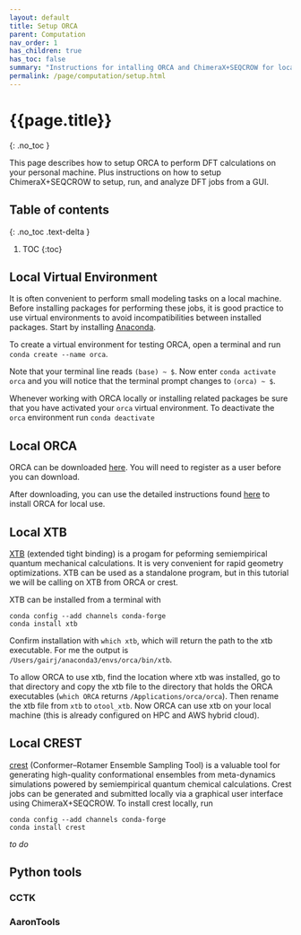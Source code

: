 ```yaml
---
layout: default
title: Setup ORCA
parent: Computation
nav_order: 1
has_children: true
has_toc: false
summary: "Instructions for intalling ORCA and ChimeraX+SEQCROW for local DFT calculations."
permalink: /page/computation/setup.html
---
```


# {{page.title}}
{: .no_toc }

This page describes how to setup ORCA to perform DFT calculations on your personal machine. Plus instructions on how to setup ChimeraX+SEQCROW to setup, run, and analyze DFT jobs from a GUI.


## Table of contents
{: .no_toc .text-delta }

1. TOC
{:toc}


## Local Virtual Environment

It is often convenient to perform small modeling tasks on a local machine. Before installing packages for performing these jobs, it is good practice to use virtual environments to avoid incompatibilities between installed packages. Start by installing [Anaconda](https://docs.conda.io/projects/conda/en/stable/user-guide/install/index.html).

To create a virtual environment for testing ORCA, open a terminal and run `conda create --name orca`.

Note that your terminal line reads `(base) ~ $`. Now enter `conda activate orca` and you will notice that the terminal prompt changes to `(orca) ~ $`.

Whenever working with ORCA locally or installing related packages be sure that you have activated your `orca` virtual environment.  To deactivate the `orca` environment run `conda deactivate`

## Local ORCA
ORCA can be downloaded [here](https://orcaforum.kofo.mpg.de/index.php). You will need to register as a user before you can download.

After downloading, you can use the detailed instructions found [here](https://sites.google.com/site/orcainputlibrary/setting-up-orca) to install ORCA for local use.


## Local XTB

[XTB](https://xtb-docs.readthedocs.io/en/latest/setup.html) (extended tight binding) is a progam for peforming semiempirical quantum mechanical calculations. It is very convenient for rapid geometry optimizations. XTB can be used as a standalone program, but in this tutorial we will be calling on XTB from ORCA or crest.

XTB can be installed from a terminal with

```
conda config --add channels conda-forge
conda install xtb
```

Confirm installation with `which xtb`, which will return the path to the xtb executable. For me the output is `/Users/gairj/anaconda3/envs/orca/bin/xtb`.

To allow ORCA to use xtb, find the location where xtb was installed, go to that directory and copy the xtb file to the directory that holds the ORCA executables (`which ORCA` returns `/Applications/orca/orca`). Then rename the xtb file from `xtb` to `otool_xtb`. Now ORCA can use xtb on your local machine (this is already configured on HPC and AWS hybrid cloud). 

## Local CREST

[crest](https://crest-lab.github.io/crest-docs/) (Conformer–Rotamer Ensemble Sampling Tool) is a valuable tool for generating high-quality conformational ensembles from meta-dynamics simulations powered by semiempirical quantum chemical calculations. Crest jobs can be generated and submitted locally via a graphical user interface using ChimeraX+SEQCROW. To install crest locally, run

```
conda config --add channels conda-forge
conda install crest
```

*to do*

## Python tools
### CCTK
### AaronTools
